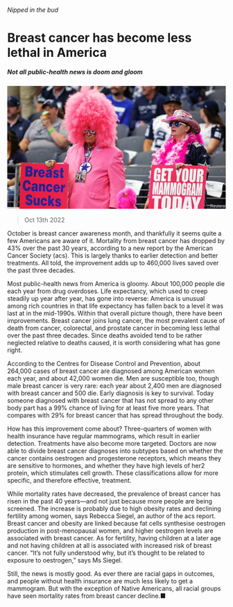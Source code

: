 ###### Nipped in the bud

# Breast cancer has become less lethal in America 

##### Not all public-health news is doom and gloom 

![image](images/20221015_USP001.jpg) 

> Oct 13th 2022 

October is breast cancer awareness month, and thankfully it seems quite a few Americans are aware of it. Mortality from breast cancer has dropped by 43% over the past 30 years, according to a new report by the American Cancer Society (acs). This is largely thanks to earlier detection and better treatments. All told, the improvement adds up to 460,000 lives saved over the past three decades.

Most public-health news from America is gloomy. About 100,000 people die each year from drug overdoses. Life expectancy, which used to creep steadily up year after year, has gone into reverse: America is unusual among rich countries in that life expectancy has fallen back to a level it was last at in the mid-1990s. Within that overall picture though, there have been improvements. Breast cancer joins lung cancer, the most prevalent cause of death from cancer, colorectal, and prostate cancer in becoming less lethal over the past three decades. Since deaths avoided tend to be rather neglected relative to deaths caused, it is worth considering what has gone right.

According to the Centres for Disease Control and Prevention, about 264,000 cases of breast cancer are diagnosed among American women each year, and about 42,000 women die. Men are susceptible too, though male breast cancer is very rare: each year about 2,400 men are diagnosed with breast cancer and 500 die. Early diagnosis is key to survival. Today someone diagnosed with breast cancer that has not spread to any other body part has a 99% chance of living for at least five more years. That compares with 29% for breast cancer that has spread throughout the body. 

How has this improvement come about? Three-quarters of women with health insurance have regular mammograms, which result in earlier detection. Treatments have also become more targeted. Doctors are now able to divide breast cancer diagnoses into subtypes based on whether the cancer contains oestrogen and progesterone receptors, which means they are sensitive to hormones, and whether they have high levels of her2 protein, which stimulates cell growth. These classifications allow for more specific, and therefore effective, treatment.

While mortality rates have decreased, the prevalence of breast cancer has risen in the past 40 years—and not just because more people are being screened. The increase is probably due to high obesity rates and declining fertility among women, says Rebecca Siegel, an author of the acs report. Breast cancer and obesity are linked because fat cells synthesise oestrogen production in post-menopausal women, and higher oestrogen levels are associated with breast cancer. As for fertility, having children at a later age and not having children at all is associated with increased risk of breast cancer. “It’s not fully understood why, but it’s thought to be related to exposure to oestrogen,” says Ms Siegel.

Still, the news is mostly good. As ever there are racial gaps in outcomes, and people without health insurance are much less likely to get a mammogram. But with the exception of Native Americans, all racial groups have seen mortality rates from breast cancer decline.■


